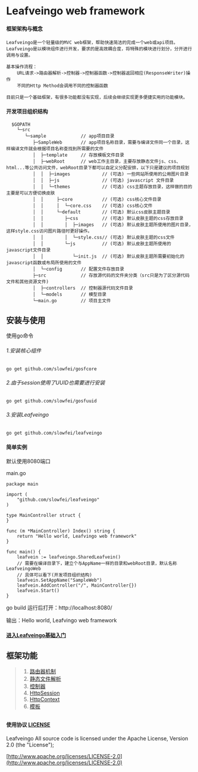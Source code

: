 Leafveingo web framework
=============

#### 框架架构与概念
	Leafveingo是一个轻量级的MVC web框架，帮助快速简洁的完成一个web或api项目。
	Leafveingo是以模块组件进行开发，要求的是高效耦合度，将特殊的模块进行划分，分开进行调用与设置。

	基本操作流程：
		URL请求->路由器解析->控制器->控制器函数->控制器返回相应(ResponseWriter)操作
		不同的Http Method会调用不同的控制器函数

	目前只是一个基础框架，有很多功能都没有实现，后续会继续实现更多便捷实用的功能模块。

#### 开发项目组织结构
```
  $GOPATH
	└─src
	   └─sample				// app项目目录
	      ├─SampleWeb		// app项目名称目录，需要与编译文件同一个目录，这样编译文件就会根据项目名称查找到所需要的文件
	      │  ├─template		// 存放模板文件目录
	      │  ├─webRoot 		// web工作主目录，主要存放静态文件js、css、html...等公共访问文件，webRoot目录下都可以自定义分配安排，以下只是建议的项目规划
	      │  │  ├─images    		// (可选) 一些网站所使用的公用图片目录
	      │  │  ├─js 				// (可选) javascript 文件目录
	      │  │  └─themes 			// (可选) css主题存放目录，这样做的目的主要是可以方便切换皮肤
	      │  │     ├─core 			// (可选) css核心文件目录
	      │  │     │  └─core.css 	// (可选) css核心文件
	      │  │     └─default		// (可选) 默认css皮肤主题目录
	      │  │        ├─css			// (可选) 默认皮肤主题的css存放目录
	      │  │        │  ├─images 	// (可选) 默认皮肤主题所使用的图片目录，这样style.css访问图片路径时更好操作。
	      │  │        │  └─style.css// (可选) 默认皮肤主题的css文件
	      │  │        └─js			// (可选) 默认皮肤主题所使用的javascript文件目录
	      │  │           └─init.js 	// (可选) 默认皮肤主题所需要初始化的javascript函数或布局所使用的文件
 	      │  └─config 		// 配置文件存放目录
	      ├─src				// 存放源代码的文件夹分类（src只是为了区分源代码文件和其他资源文件)
	      │  ├─controllers	// 控制器源代码文件目录
	      │  └─models 		// 模型目录
	      └─main.go 		// 项目主文件
```
	
安装与使用
---------

使用go命令

###### 1.安装核心组件

	go get github.com/slowfei/gosfcore

###### 2.由于session使用了UUID也需要进行安装

 	go get github.com/slowfei/gosfuuid

###### 3.安装Leafveingo

	go get github.com/slowfei/leafveingo


#### 简单实例

默认使用8080端口

main.go
```golang
package main

import (
	"github.com/slowfei/leafveingo"
)

type MainController struct {
}

func (m *MainController) Index() string {
	return "Hello world, Leafvingo web framework"
}

func main() {
	leafvein := leafveingo.SharedLeafvein()
	// 需要在编译目录下，建立个与AppName一样的目录和webRoot目录，默认名称LeafveingoWeb
	// 具体可以看下(开发项目组织结构)
	leafvein.SetAppName("SampleWeb")
	leafvein.AddController("/", MainController{})
	leafvein.Start()
}

```
go build 运行后打开：http://localhost:8080/ 

输出：Hello world, Leafvingo web framework


#### [进入Leafveingo基础入门](doc/01.md)

框架功能
-------------
>1. [路由器机制](doc/02.md)
>1. [静态文件解析](doc/03.md)
>1. [控制器](doc/04.md)
>1. [HttpSession](doc/05.md)
>1. [HttpContext](doc/06.md)
>1. [模板](doc/07.md)

##
#### 使用协议 [LICENSE](https://github.com/slowfei/leafveingo/blob/master/LICENSE)

Leafveingo All source code is licensed under the Apache License, Version 2.0 (the "License"); 

[http://www.apache.org/licenses/LICENSE-2.0](http://www.apache.org/licenses/LICENSE-2.0) 

###